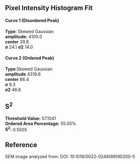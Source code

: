 ## Pixel Intensity Histogram Fit

#### Curve 1 (Disordered Peak)
**Type**: Skewed Gaussian\
**amplitude:** 4100.0\
**center** 39.8\
**σ** 24.1
**σ2** 14.0


#### Curve 2 (Ordered Peak)
**Type**:Skewed Gaussian\
**amplitude** 4319.6\
**center** 66.4\
**σ** 9.3\
**σ2** 46.8


## S<sup>2</sup>
**Threshold Value:** 57.1041\
**Ordered Area Percentage:** 55.05%\
**S<sup>2</sup>:** 0.5505












## Reference
SEM image analyzed from:
DOI: 10.1016/0022-0248(89)90200-5
